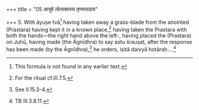 +++
title = "05 आयुषे त्वेत्यक्तस्य तृणमपादाय"

+++
5. With āyuṣe tvā[^1] having taken away a grass-blade from the anointed (Prastara) having kept it in a known place,[^2] having taken the Prastara with both the hands—the right hand above the left-, having placed the (Prastara) on Juhū, having
made (the Āgnīdhra) to say astu śrauṣaṭ, after the response has been made (by the Āgnīdhra),[^3] he orders, iṣitā daivyā hotāraḥ....[^4]  

[^1]: This formula is not found in any earlier text.  

[^2]: For the ritual cf.III.7.5.  

[^3]: See II.15.3-4.  

[^4]: TB III.3.8.11.
